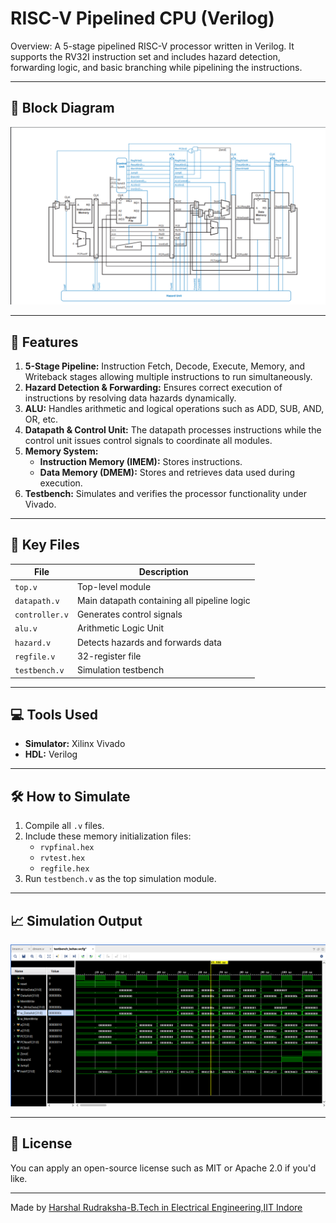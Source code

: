 # RISC-V Pipelined CPU (Verilog)

Overview: A 5-stage pipelined RISC-V processor written in Verilog. It supports the RV32I instruction set and includes hazard detection, forwarding logic, and basic branching while pipelining the instructions.

---

## 🧠 Block Diagram

![Block Diagram](assets/block_diagram.png)

---

## 🚀 Features

1. **5-Stage Pipeline:** Instruction Fetch, Decode, Execute, Memory, and Writeback stages allowing multiple instructions to run simultaneously.
2. **Hazard Detection & Forwarding:** Ensures correct execution of instructions by resolving data hazards dynamically.
3. **ALU:** Handles arithmetic and logical operations such as ADD, SUB, AND, OR, etc.
4. **Datapath & Control Unit:** The datapath processes instructions while the control unit issues control signals to coordinate all modules.
5. **Memory System:**  
   - **Instruction Memory (IMEM):** Stores instructions.  
   - **Data Memory (DMEM):** Stores and retrieves data used during execution.
6. **Testbench:** Simulates and verifies the processor functionality under Vivado.

---

## 📁 Key Files

| File           | Description                                |
|----------------|--------------------------------------------|
| `top.v`        | Top-level module                           |
| `datapath.v`   | Main datapath containing all pipeline logic |
| `controller.v` | Generates control signals                  |
| `alu.v`        | Arithmetic Logic Unit                      |
| `hazard.v`     | Detects hazards and forwards data          |
| `regfile.v`    | 32-register file                           |
| `testbench.v`  | Simulation testbench                       |

---

## 💻 Tools Used

- **Simulator:** Xilinx Vivado  
- **HDL:** Verilog

---

## 🛠️ How to Simulate

1. Compile all `.v` files.
2. Include these memory initialization files:
   - `rvpfinal.hex`
   - `rvtest.hex`
   - `regfile.hex`
3. Run `testbench.v` as the top simulation module.

---

## 📈 Simulation Output

![Simulation Waveform](assets/waveform.png)

---

## 📜 License

You can apply an open-source license such as MIT or Apache 2.0 if you'd like.

---

Made  by [Harshal Rudraksha-B.Tech in Electrical Engineering,IIT Indore](https://github.com/beyblade34125)
